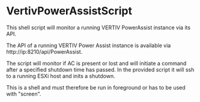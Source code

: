 # VertivPowerAssistScript
This shell script will monitor a running VERTIV PowerAssist instance via its API.

The API of a running VERTIV Power Assist instance is available via http://ip:8210/api/PowerAssist.
  
The script will monitor if AC is present or lost and will initiate a command after a specified shutdown time has passed. In the provided script it will ssh to a running ESXi host and inits a shutdown.
  
This is a shell and must therefore be run in foreground or has to be used with "screen".
